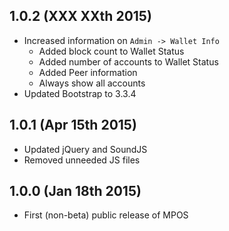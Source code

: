 1.0.2 (XXX XXth 2015)
---------------------

* Increased information on `Admin -> Wallet Info`
  * Added block count to Wallet Status
  * Added number of accounts to Wallet Status
  * Added Peer information
  * Always show all accounts
* Updated Bootstrap to 3.3.4

1.0.1 (Apr 15th 2015)
---------------------

* Updated jQuery and SoundJS
* Removed unneeded JS files

1.0.0 (Jan 18th 2015)
---------------------

* First (non-beta) public release of MPOS
